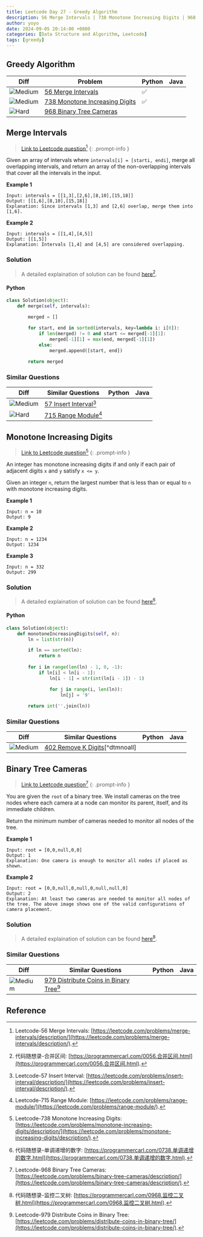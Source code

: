 ```yaml
---
title: Leetcode Day 27 - Greedy Algorithm
description: 56 Merge Intervals | 738 Monotone Increasing Digits | 968 Binary Tree Cameras
author: yoyo
date: 2024-09-05 20:14:00 +0800
categories: [Data Structure and Algorithm, Leetcode]
tags: [greedy]
---
```


## Greedy Algorithm

| Diff                                                                                                | Problem                                                                                 | Python | Java |
|-----------------------------------------------------------------------------------------------------|-----------------------------------------------------------------------------------------|--------|------|
| ![Medium](https://img.shields.io/badge/Medium-yellow)                                               | [56 Merge Intervals](#merge-intervals)                                                       |✅      |        |
| ![Medium](https://img.shields.io/badge/Medium-yellow)                                               | [738 Monotone Increasing Digits](#monotone-increasing-digits)                             |✅      |        |
| ![Hard](https://img.shields.io/badge/Hard-red)                                              | [968 Binary Tree Cameras](#binary-tree-cameras)                                                    |        |        |


## Merge Intervals

> [Link to Leetcode question](https://leetcode.com/problems/merge-intervals/description/)[^mi]
{: .prompt-info }

Given an array of intervals where `intervals[i] = [starti, endi]`, merge all overlapping intervals, and return an array of the non-overlapping intervals that cover all the intervals in the input.

**Example 1**

```
Input: intervals = [[1,3],[2,6],[8,10],[15,18]]
Output: [[1,6],[8,10],[15,18]]
Explanation: Since intervals [1,3] and [2,6] overlap, merge them into [1,6].
```

**Example 2**

```
Input: intervals = [[1,4],[4,5]]
Output: [[1,5]]
Explanation: Intervals [1,4] and [4,5] are considered overlapping.
```

### Solution

> A detailed explaination of solution can be found [here](https://programmercarl.com/0056.合并区间.html)[^miSolution].

#### Python

```python
class Solution(object):
    def merge(self, intervals):

        merged = []

        for start, end in sorted(intervals, key=lambda i: i[0]):
            if len(merged) != 0 and start <= merged[-1][1]:
                merged[-1][1] = max(end, merged[-1][1])
            else:
                merged.append([start, end])
        
        return merged
```



### Similar Questions

| Diff                                                                                                 | Similar Questions                                                                                       | Python | Java |
|------------------------------------------------------------------------------------------------------|---------------------------------------------------------------------------------------------------------|--------|------|
| ![Medium](https://img.shields.io/badge/Medium-yellow)                                                | [57 Insert Interval](https://leetcode.com/problems/insert-interval/description/)[^ii] |        |      |
| ![Hard](https://img.shields.io/badge/Hard-red)                                                       | [715 Range Module](https://leetcode.com/problems/range-module/)[^rm]          |        |      |


## Monotone Increasing Digits

> [Link to Leetcode question](https://leetcode.com/problems/monotone-increasing-digits/description/)[^mid]
{: .prompt-info }

An integer has monotone increasing digits if and only if each pair of adjacent digits `x` and `y` satisfy `x <= y`.

Given an integer `n`, return the largest number that is less than or equal to `n` with monotone increasing digits.

**Example 1**

```
Input: n = 10
Output: 9
```

**Example 2**

```
Input: n = 1234
Output: 1234
```

**Example 3**

```
Input: n = 332
Output: 299
```

### Solution

> A detailed explaination of solution can be found [here](https://programmercarl.com/0738.单调递增的数字.html)[^midSolution].

#### Python

```python
class Solution(object):
    def monotoneIncreasingDigits(self, n):
        ln = list(str(n))

        if ln == sorted(ln):
            return n
        
        for i in range(len(ln) - 1, 0, -1):
            if ln[i] < ln[i - 1]:
                ln[i - 1] = str(int(ln[i - 1]) - 1)

                for j in range(i, len(ln)):
                    ln[j] = '9'
        
        return int(''.join(ln))
```


### Similar Questions

| Diff                                                                                                 | Similar Questions                                                                                       | Python | Java |
|------------------------------------------------------------------------------------------------------|---------------------------------------------------------------------------------------------------------|--------|------|
| ![Medium](https://img.shields.io/badge/Medium-yellow)                                                | [402 Remove K Digits](https://leetcode.com/problems/remove-k-digits/)[^dtmnoall] |        |      |


## Binary Tree Cameras

> [Link to Leetcode question](https://leetcode.com/problems/remove-nth-node-from-end-of-list/description/)[^btc]
{: .prompt-info }

You are given the `root` of a binary tree. We install cameras on the tree nodes where each camera at a node can monitor its parent, itself, and its immediate children.

Return the minimum number of cameras needed to monitor all nodes of the tree. 

**Example 1**

[image]: binary-tree-cameras-example-1

```
Input: root = [0,0,null,0,0]
Output: 1
Explanation: One camera is enough to monitor all nodes if placed as shown.
```

**Example 2**

[image]: binary-tree-cameras-example-1

```
Input: root = [0,0,null,0,null,0,null,null,0]
Output: 2
Explanation: At least two cameras are needed to monitor all nodes of the tree. The above image shows one of the valid configurations of camera placement.
```

### Solution

> A detailed explaination of solution can be found [here](https://programmercarl.com/0968.监控二叉树.html)[^btcSolution].



### Similar Questions

| Diff                                                                                                 | Similar Questions                                                                                       | Python | Java |
|------------------------------------------------------------------------------------------------------|---------------------------------------------------------------------------------------------------------|--------|------|
| ![Medium](https://img.shields.io/badge/Medium-yellow)                                                | [979 Distribute Coins in Binary Tree](https://leetcode.com/problems/distribute-coins-in-binary-tree/)[^dcibt] |        |      |



## Reference
[^mi]:Leetcode-56 Merge Intervals: [https://leetcode.com/problems/merge-intervals/description/](https://leetcode.com/problems/merge-intervals/description/).
[^miSolution]:代码随想录-合并区间: [https://programmercarl.com/0056.合并区间.html](https://programmercarl.com/0056.合并区间.html).
[^ii]: Leetcode-57 Insert Interval: [https://leetcode.com/problems/insert-interval/description/](https://leetcode.com/problems/insert-interval/description/).
[^rm]: Leetcode-715 Range Module: [https://leetcode.com/problems/range-module/](https://leetcode.com/problems/range-module/).
[^mid]:Leetcode-738 Monotone Increasing Digits: [https://leetcode.com/problems/monotone-increasing-digits/description/](https://leetcode.com/problems/monotone-increasing-digits/description/).
[^midSolution]:代码随想录-单调递增的数字: [https://programmercarl.com/0738.单调递增的数字.html](https://programmercarl.com/0738.单调递增的数字.html).
[^btc]:Leetcode-968 Binary Tree Cameras: [https://leetcode.com/problems/binary-tree-cameras/description/](https://leetcode.com/problems/binary-tree-cameras/description/).
[^btcSolution]:代码随想录-监控二叉树: [https://programmercarl.com/0968.监控二叉树.html](https://programmercarl.com/0968.监控二叉树.html).
[^dcibt]:Leetcode-979 Distribute Coins in Binary Tree: [https://leetcode.com/problems/distribute-coins-in-binary-tree/](https://leetcode.com/problems/distribute-coins-in-binary-tree/).
[^rkd]:Leetcode-402 Remove K Digits: [https://leetcode.com/problems/remove-k-digits/](https://leetcode.com/problems/remove-k-digits/).

